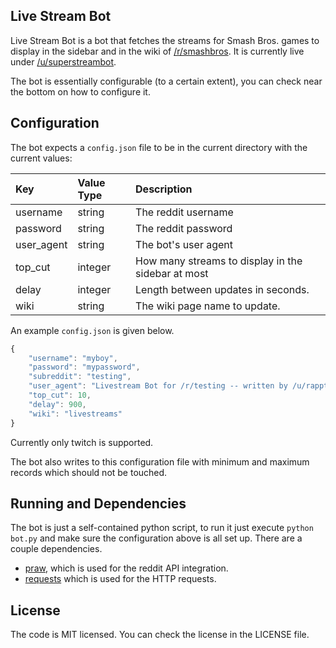 ## Live Stream Bot

Live Stream Bot is a bot that fetches the streams for Smash Bros. games to display in the
sidebar and in the wiki of [/r/smashbros](http://reddit.com/r/smashbros). It is currently live
under [/u/superstreambot](http://reddit.com/u/superstreambot).

The bot is essentially configurable (to a certain extent), you can check near the bottom on how to configure it.

## Configuration

The bot expects a `config.json` file to be in the current directory with the current values:

Key | Value Type | Description
:----|:-----------|:-----------
username | string | The reddit username
password | string | The reddit password
user_agent | string | The bot's user agent
top_cut | integer | How many streams to display in the sidebar at most
delay | integer | Length between updates in seconds.
wiki | string | The wiki page name to update.

An example `config.json` is given below.

```js
{
    "username": "myboy",
    "password": "mypassword",
    "subreddit": "testing",
    "user_agent": "Livestream Bot for /r/testing -- written by /u/rapptz",
    "top_cut": 10,
    "delay": 900,
    "wiki": "livestreams"
}
```

Currently only twitch is supported.

The bot also writes to this configuration file with minimum and maximum records which should not be touched.

## Running and Dependencies

The bot is just a self-contained python script, to run it just execute `python bot.py` and make
sure the configuration above is all set up. There are a couple dependencies.

- [praw](https://github.com/praw-dev/praw), which is used for the reddit API integration.
- [requests](https://github.com/kennethreitz/requests/) which is used for the HTTP requests.

## License

The code is MIT licensed. You can check the license in the LICENSE file.

